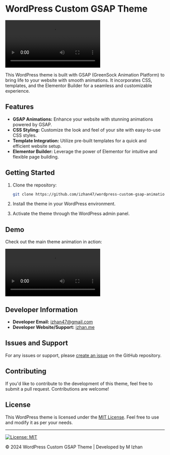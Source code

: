 # WordPress Custom GSAP Theme

![WordPress Custom GSAP Theme](gif.mp4)

This WordPress theme is built with GSAP (GreenSock Animation Platform) to bring life to your website with smooth animations. It incorporates CSS, templates, and the Elementor Builder for a seamless and customizable experience.

## Features

- **GSAP Animations:** Enhance your website with stunning animations powered by GSAP.
- **CSS Styling:** Customize the look and feel of your site with easy-to-use CSS styles.
- **Template Integration:** Utilize pre-built templates for a quick and efficient website setup.
- **Elementor Builder:** Leverage the power of Elementor for intuitive and flexible page building.

## Getting Started

1. Clone the repository:
   ```bash
   git clone https://github.com/izhan47/wordpress-custom-gsap-animation-theme.git
   ```

2. Install the theme in your WordPress environment.

3. Activate the theme through the WordPress admin panel.

## Demo

Check out the main theme animation in action:

![WordPress Custom GSAP Theme Demo](gif.mp4)

## Developer Information

- **Developer Email:** [izhan47@gmail.com](mailto:izhan47@gmail.com)
- **Developer Website/Support:** [izhan.me](https://izhan.me)

## Issues and Support

For any issues or support, please [create an issue](https://github.com/izhan47/wordpress-custom-gsap-animation-theme/issues) on the GitHub repository.

## Contributing

If you'd like to contribute to the development of this theme, feel free to submit a pull request. Contributions are welcome!

## License

This WordPress theme is licensed under the [MIT License](LICENSE). Feel free to use and modify it as per your needs.

---

[![License: MIT](https://img.shields.io/badge/License-MIT-yellow.svg)](LICENSE)

© 2024 WordPress Custom GSAP Theme | Developed by M Izhan